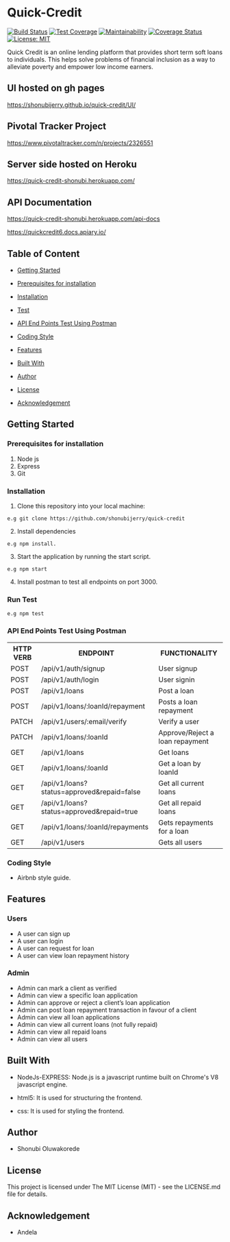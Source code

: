 # Quick-Credit

[![Build Status](https://travis-ci.com/shonubijerry/quick-credit.svg?branch=develop)](https://travis-ci.com/shonubijerry/quick-credit)
[![Test Coverage](https://api.codeclimate.com/v1/badges/40263d408451dc9d9b99/test_coverage)](https://codeclimate.com/github/shonubijerry/quick-credit/test_coverage)
[![Maintainability](https://api.codeclimate.com/v1/badges/40263d408451dc9d9b99/maintainability)](https://codeclimate.com/github/shonubijerry/quick-credit/maintainability)
[![Coverage Status](https://coveralls.io/repos/github/shonubijerry/quick-credit/badge.svg?branch=develop)](https://coveralls.io/github/shonubijerry/quick-credit?branch=develop)
[![License: MIT](https://img.shields.io/badge/License-MIT-yellow.svg)](https://opensource.org/licenses/MIT)


Quick Credit is an online lending platform that provides short term soft loans to individuals. This helps solve problems of financial inclusion as a way to alleviate poverty and empower low income earners.

## UI hosted on gh pages
https://shonubijerry.github.io/quick-credit/UI/

## Pivotal Tracker Project
https://www.pivotaltracker.com/n/projects/2326551

## Server side hosted on Heroku
https://quick-credit-shonubi.herokuapp.com/

## API Documentation

https://quick-credit-shonubi.herokuapp.com/api-docs

https://quickcredit6.docs.apiary.io/

## Table of Content
 * [Getting Started](#getting-started)

 * [Prerequisites for installation](#Prerequisites)
 
 * [Installation](#installation)

 * [Test](#test)
 
 * [ API End Points Test Using Postman](#api-end-points)

 * [Coding Style](#coding-style)
 
 * [Features](#features)
 
 * [Built With](#built-with)
 
 * [Author](#author)

 * [License](#lincense)

 * [Acknowledgement](#acknowledgement)

## Getting Started

### Prerequisites for installation
1. Node js
2. Express
3. Git

### Installation
1. Clone this repository into your local machine:
```
e.g git clone https://github.com/shonubijerry/quick-credit
```
2. Install dependencies 
```
e.g npm install.
```
3. Start the application by running the start script.
```
e.g npm start
```
4. Install postman to test all endpoints on port 3000.

### Run Test
```
e.g npm test
```

### API End Points Test Using Postman

<table>
<tr><th>HTTP VERB</th><th>ENDPOINT</th><th>FUNCTIONALITY</th></tr>

<tr><td>POST</td> <td>/api/v1/auth/signup</td>  <td>User signup</td></tr>

<tr><td>POST</td> <td>/api/v1/auth/login</td>  <td>User signin</td></tr>

<tr><td>POST</td> <td>/api/v1/loans</td>  <td>Post a loan</td></tr>

<tr><td>POST</td> <td>/api/v1/loans/:loanId/repayment</td>  <td>Posts a loan repayment</td></tr>

<tr><td>PATCH</td> <td>/api/v1/users/:email/verify</td>  <td>Verify a user</td></tr>

<tr><td>PATCH</td> <td>/api/v1/loans/:loanId</td>  <td>Approve/Reject a loan repayment</td></tr>

<tr><td>GET</td> <td>/api/v1/loans</td>  <td>Get loans</td></tr>

<tr><td>GET</td> <td>/api/v1/loans/:loanId</td>  <td>Get a loan by loanId</td></tr>

<tr><td>GET</td> <td>/api/v1/loans?status=approved&repaid=false</td>  <td>Get all current loans</td></tr>

<tr><td>GET</td> <td>/api/v1/loans?status=approved&repaid=true</td>  <td>Get all repaid loans</td></tr>

<tr><td>GET</td> <td>/api/v1/loans/:loanId/repayments</td>  <td>Gets repayments for a loan</td></tr>

<tr><td>GET</td> <td>/api/v1/users</td>  <td>Gets all users</td></tr>
 
</table>


### Coding Style
* Airbnb style guide. 

## Features

 ### Users
* A user can sign up
* A user can login
* A user can request for loan
* A user can view loan repayment history

 ### Admin
* Admin can mark a client as verified
* Admin can view a specific loan application
* Admin can approve or reject a client’s loan application
* Admin can post loan repayment transaction in favour of a client
* Admin can view all loan applications
* Admin can view all current loans (not fully repaid)
* Admin can view all repaid loans
* Admin can view all users
 

## Built With
* NodeJs-EXPRESS: Node.js is a javascript runtime built on Chrome's V8 javascript engine.

* html5: It is used for structuring the frontend.

* css: It is used for styling the frontend.


## Author
* Shonubi Oluwakorede

## License
This project is licensed under The MIT License (MIT) - see the LICENSE.md file for details.

## Acknowledgement
* Andela

